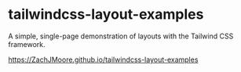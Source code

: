 # tailwindcss-layout-examples

A simple, single-page demonstration of layouts with the Tailwind CSS framework.

https://ZachJMoore.github.io/tailwindcss-layout-examples